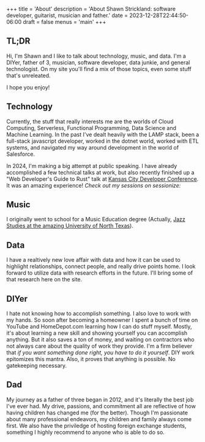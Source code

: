 +++
title = 'About'
description = 'About Shawn Strickland: software developer, guitarist, musician and father.'
date = 2023-12-28T22:44:50-06:00
draft = false
menus = 'main'
+++

## TL;DR
Hi, I'm Shawn and I like to talk about technology, music, and data. I'm a DIYer,
father of 3, musician, software developer, data junkie, and general technologist. 
On my site you'll find a mix of those topics, even some stuff that's unreleated.

I hope you enjoy!

## Technology
Currently, the stuff that really interests me are the worlds of Cloud Computing, Serverless, Functional Programming, Data Science and Machine Learning. In the past I've dealt heavily with the LAMP stack, been a full-stack javascript developer, worked in the dotnet world, worked with ETL systems, and navigated my way around development in the world of Salesforce.

In 2024, I'm making a big attempt at public speaking. I have already accomplished a few technical talks at work, but also recently finished up a "Web Developer's Guide to Rust" talk at [Kansas City Developer Conference](https://kcdc.info). It was an amazing experience!
_Check out my sessions on sessionize:_
<script type="text/javascript" src="https://sessionize.com/api/speaker/sessions/a94e4801-6b77-4c6e-9116-4ed3b9385571/0x0x3fb393x"></script>

## Music
I originally went to school for a Music Education degree (Actually, [Jazz Studies at the amazing University of North Texas](https://music.unt.edu)).

## Data
I have a realtively new love affair with data and how it can be used to highlight relationships, connect people, and really drive
points home. I look forward to utilize data with research efforts in the future. I'll bring some of that research here on the site.

## DIYer
I hate not knowing how to accomplish something. I also love to work with my hands. So soon after becoming a homeowner I
spent a bunch of time on YouTube and HomeDepot.com learning how I can do stuff myself. Mostly, it's about learning a new skill
and showing yourself you can accomplish anything. But it also saves a ton of money, and waiting on contractors who
not always care about the quality of work they provide. I'm a firm believer that *if you want something done right, you have to do
it yourself*. DIY work epitomizes this mantra. Also, it proves that anything is possible. No gatekeeping necessary.

## Dad
My journey as a father of three began in 2012, and it's literally the best job I've ever had. My drive, passions, and commitment all are reflective of how having children has changed me (for the better). Though I'm passionate about many professional endeavors, my children and family always come first. We also have the priviledge of hosting foreign exchange students, something I highly recommend to anyone who is able to do so.
